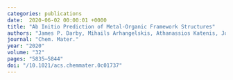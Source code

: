 ```yaml
---
categories: publications
date:  2020-06-02 00:00:01 +0000
title: "Ab Initio Prediction of Metal-Organic Framework Structures"
authors: "James P. Darby, Mihails Arhangelskis, Athanassios Katenis, Joseph Marrett, Tomislav Friscic, Andrew J. Morris"
journal: "Chem. Mater."
year: "2020"
volume: "32"
pages: "5835–5844"
doi: "/10.1021/acs.chemmater.0c01737"
---
```

